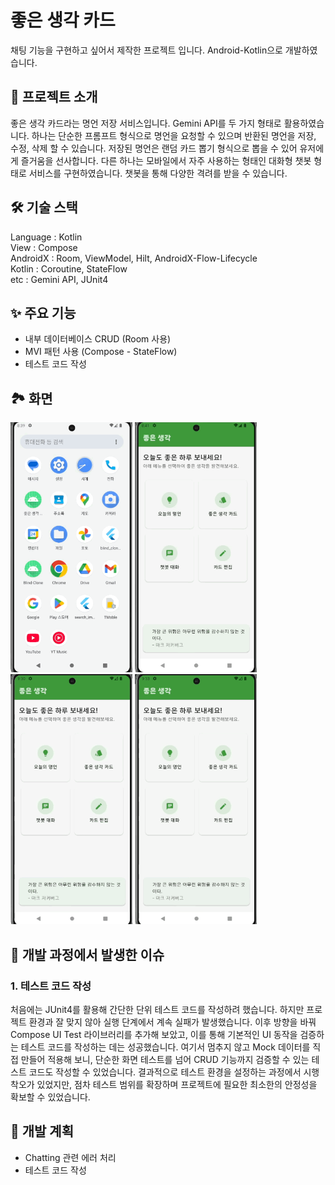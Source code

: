 # 좋은 생각 카드
채팅 기능을 구현하고 싶어서 제작한 프로젝트 입니다. Android-Kotlin으로 개발하였습니다.

## 📖 프로젝트 소개
좋은 생각 카드라는 명언 저장 서비스입니다. Gemini API를 두 가지 형태로 활용하였습니다.
하나는 단순한 프롬프트 형식으로 명언을 요청할 수 있으며 반환된 명언을 저장, 수정, 삭제 할 수 있습니다. 저장된 명언은 랜덤 카드 뽑기 형식으로 뽑을 수 있어 유저에게 즐거움을 선사합니다.
다른 하나는 모바일에서 자주 사용하는 형태인 대화형 챗봇 형태로 서비스를 구현하였습니다. 챗봇을 통해 다양한 격려를 받을 수 있습니다.

## 🛠 기술 스택
Language : Kotlin <br>
View : Compose <br>
AndroidX : Room, ViewModel, Hilt, AndroidX-Flow-Lifecycle <br>
Kotlin : Coroutine, StateFlow <br>
etc : Gemini API, JUnit4 <br>

## ✨ 주요 기능
- 내부 데이터베이스 CRUD (Room 사용)
- MVI 패턴 사용 (Compose - StateFlow)
- 테스트 코드 작성

## 🏞️ 화면
<img src="./images/good_thinking_1.gif" height=400> 
<img src="./images/good_thinking_2.gif" height=400>
<img src="./images/good_thinking_3.gif" height=400>
<img src="./images/good_thinking_4.gif" height=400>

## 👀 개발 과정에서 발생한 이슈

### 1. 테스트 코드 작성
처음에는 JUnit4를 활용해 간단한 단위 테스트 코드를 작성하려 했습니다. 하지만 프로젝트 환경과 잘 맞지 않아 실행 단계에서 계속 실패가 발생했습니다. 이후 방향을 바꿔 Compose UI Test 라이브러리를 추가해 보았고, 이를 통해 기본적인 UI 동작을 검증하는 테스트 코드를 작성하는 데는 성공했습니다. 여기서 멈추지 않고 Mock 데이터를 직접 만들어 적용해 보니, 단순한 화면 테스트를 넘어 CRUD 기능까지 검증할 수 있는 테스트 코드도 작성할 수 있었습니다. 결과적으로 테스트 환경을 설정하는 과정에서 시행착오가 있었지만, 점차 테스트 범위를 확장하며 프로젝트에 필요한 최소한의 안정성을 확보할 수 있었습니다.

## 🎯 개발 계획
- Chatting 관련 에러 처리
- 테스트 코드 작성
